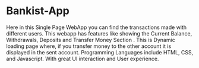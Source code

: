 # Bankist-App
Here in this Single Page WebApp you can find the transactions made with different users. This webapp has features like showing the Current Balance, Withdrawals, Deposits and Transfer Money Section . This is Dynamic loading page where, if you transfer money to the other account it is displayed in the sent account. Programming Languages include HTML, CSS, and Javascript. With great UI interaction and User experience.

